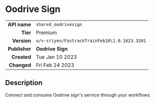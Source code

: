 # Oodrive Sign
| | |
|-:|-|
|**API name**|`shared_oodrivesign`|
|**Tier**|Premium|
|**Version**|`u/v-sriyen/FastrackTrainFeb10\1.0.1623.3201`|
|**Publisher**|**Oodrive Sign**|
|**Created**|Tue Jan 10 2023|
|**Changed**|Fri Feb 24 2023|

## Description
Connect and consume Oodrive sign's service through your workflows.
